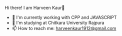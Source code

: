 Hi there! I am Harveen Kaur👋

- 🔭 I'm currently working with CPP and JAVASCRIPT
- 🔭 I'm studying at Chitkara University Rajpura
- 📫 How to reach me: harveenkaur1912@gmail.com


